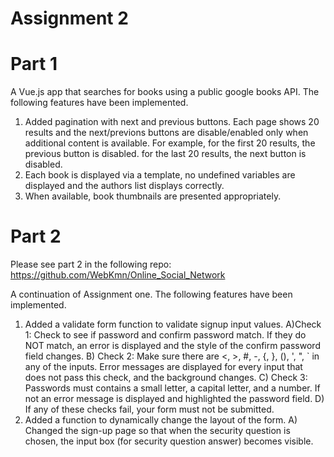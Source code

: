 # Assignment 2 

# Part 1
A Vue.js app that searches for books using a public google books API. The following features have been implemented. 

1) Added pagination with next and previous buttons. Each page shows 20 results and the next/previons buttons are disable/enabled only when additional content is available. For example, for the first 20 results, the previous button is disabled. for the last 20 results, the next button is disabled.
2) Each book is displayed via a template, no undefined variables are displayed and the authors list displays correctly. 
3) When available, book thumbnails are presented appropriately. 

# Part 2 
Please see part 2 in the following repo: https://github.com/WebKmn/Online_Social_Network

A continuation of Assignment one. The following features have been implemented.

1) Added a validate form function to validate signup input values. 
   A)Check 1: Check to see if password and confirm password match. If they do NOT match, an error is displayed and the style of the confirm password field changes.
   B) Check 2: Make sure there are <, >, #, -, {, }, (), ', ", ` 
    in any of the inputs. Error messages are displayed for every input that does not pass this check, and the background changes.
   C) Check 3: Passwords must contains a small letter, a capital letter, and a number. If not an error message is displayed and highlighted the password field.
   D) If any of these checks fail, your form must not be submitted. 
2) Added a function to dynamically change the layout of the form. 
   A) Changed the sign-up page so that when the security question is chosen, the input box (for security question answer) becomes visible.
